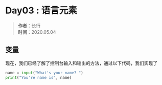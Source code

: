 # Day03 : 语言元素
> **作者**：长行\
> **时间**：2020.05.04

## 变量
现在，我们已经了解了控制台输入和输出的方法，通过以下代码，我们实现了
```python
name = input("What's your name? ")
print("You're name is", name)
`````

